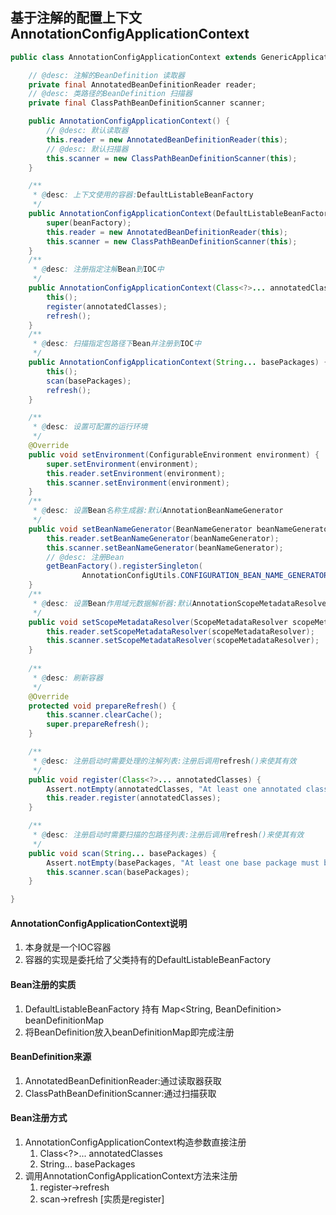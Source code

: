 ## 基于注解的配置上下文AnnotationConfigApplicationContext

```java
public class AnnotationConfigApplicationContext extends GenericApplicationContext implements AnnotationConfigRegistry {

    // @desc: 注解的BeanDefinition 读取器
	private final AnnotatedBeanDefinitionReader reader;
    // @desc: 类路径的BeanDefinition 扫描器
	private final ClassPathBeanDefinitionScanner scanner;

	public AnnotationConfigApplicationContext() {
	    // @desc: 默认读取器
		this.reader = new AnnotatedBeanDefinitionReader(this);
		// @desc: 默认扫描器    
		this.scanner = new ClassPathBeanDefinitionScanner(this);
	}

    /**
     * @desc: 上下文使用的容器:DefaultListableBeanFactory
     */
	public AnnotationConfigApplicationContext(DefaultListableBeanFactory beanFactory) {
		super(beanFactory);
		this.reader = new AnnotatedBeanDefinitionReader(this);
		this.scanner = new ClassPathBeanDefinitionScanner(this);
	}
    /**
     * @desc: 注册指定注解Bean到IOC中
     */
	public AnnotationConfigApplicationContext(Class<?>... annotatedClasses) {
		this();
		register(annotatedClasses);
		refresh();
	}
    /**
     * @desc: 扫描指定包路径下Bean并注册到IOC中
     */
	public AnnotationConfigApplicationContext(String... basePackages) {
		this();
		scan(basePackages);
		refresh();
	}

    /**
     * @desc: 设置可配置的运行环境
     */
	@Override
	public void setEnvironment(ConfigurableEnvironment environment) {
		super.setEnvironment(environment);
		this.reader.setEnvironment(environment);
		this.scanner.setEnvironment(environment);
	}
    /**
     * @desc: 设置Bean名称生成器:默认AnnotationBeanNameGenerator
     */
	public void setBeanNameGenerator(BeanNameGenerator beanNameGenerator) {
		this.reader.setBeanNameGenerator(beanNameGenerator);
		this.scanner.setBeanNameGenerator(beanNameGenerator);
		// @desc: 注册Bean
		getBeanFactory().registerSingleton(
				AnnotationConfigUtils.CONFIGURATION_BEAN_NAME_GENERATOR, beanNameGenerator);
	}
    /**
     * @desc: 设置Bean作用域元数据解析器:默认AnnotationScopeMetadataResolver
     */
	public void setScopeMetadataResolver(ScopeMetadataResolver scopeMetadataResolver) {
		this.reader.setScopeMetadataResolver(scopeMetadataResolver);
		this.scanner.setScopeMetadataResolver(scopeMetadataResolver);
	}
	
    /**
     * @desc: 刷新容器
     */
	@Override
	protected void prepareRefresh() {
		this.scanner.clearCache();
		super.prepareRefresh();
	}

    /**
     * @desc: 注册启动时需要处理的注解列表:注册后调用refresh()来使其有效
     */
	public void register(Class<?>... annotatedClasses) {
		Assert.notEmpty(annotatedClasses, "At least one annotated class must be specified");
		this.reader.register(annotatedClasses);
	}

    /**
     * @desc: 注册启动时需要扫描的包路径列表:注册后调用refresh()来使其有效
     */
	public void scan(String... basePackages) {
		Assert.notEmpty(basePackages, "At least one base package must be specified");
		this.scanner.scan(basePackages);
	}

}
```
#### AnnotationConfigApplicationContext说明
1. 本身就是一个IOC容器
2. 容器的实现是委托给了父类持有的DefaultListableBeanFactory
#### Bean注册的实质
1. DefaultListableBeanFactory 持有 Map<String, BeanDefinition> beanDefinitionMap
2. 将BeanDefinition放入beanDefinitionMap即完成注册
#### BeanDefinition来源
1. AnnotatedBeanDefinitionReader:通过读取器获取
2. ClassPathBeanDefinitionScanner:通过扫描获取
#### Bean注册方式
1. AnnotationConfigApplicationContext构造参数直接注册
    1. Class<?>... annotatedClasses
    2. String... basePackages
2. 调用AnnotationConfigApplicationContext方法来注册
    1. register->refresh
    2. scan->refresh [实质是register]





